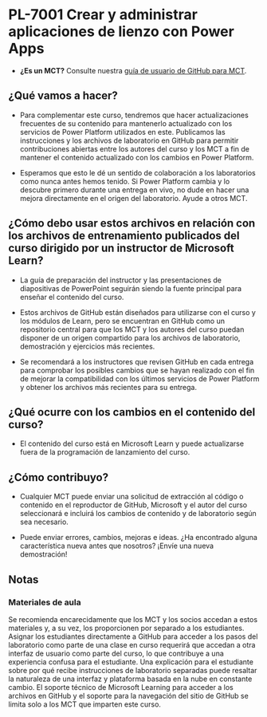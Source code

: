 # PL-7001 Crear y administrar aplicaciones de lienzo con Power Apps

- **¿Es un MCT?** Consulte nuestra [guía de usuario de GitHub para MCT](https://microsoftlearning.github.io/MCT-User-Guide/).

## ¿Qué vamos a hacer?

- Para complementar este curso, tendremos que hacer actualizaciones frecuentes de su contenido para mantenerlo actualizado con los servicios de Power Platform utilizados en este.  Publicamos las instrucciones y los archivos de laboratorio en GitHub para permitir contribuciones abiertas entre los autores del curso y los MCT a fin de mantener el contenido actualizado con los cambios en Power Platform.

- Esperamos que esto le dé un sentido de colaboración a los laboratorios como nunca antes hemos tenido. Si Power Platform cambia y lo descubre primero durante una entrega en vivo, no dude en hacer una mejora directamente en el origen del laboratorio. Ayude a otros MCT.

## ¿Cómo debo usar estos archivos en relación con los archivos de entrenamiento publicados del curso dirigido por un instructor de Microsoft Learn?

- La guía de preparación del instructor y las presentaciones de diapositivas de PowerPoint seguirán siendo la fuente principal para enseñar el contenido del curso.

- Estos archivos de GitHub están diseñados para utilizarse con el curso y los módulos de Learn, pero se encuentran en GitHub como un repositorio central para que los MCT y los autores del curso puedan disponer de un origen compartido para los archivos de laboratorio, demostración y ejercicios más recientes.

- Se recomendará a los instructores que revisen GitHub en cada entrega para comprobar los posibles cambios que se hayan realizado con el fin de mejorar la compatibilidad con los últimos servicios de Power Platform y obtener los archivos más recientes para su entrega.

## ¿Qué ocurre con los cambios en el contenido del curso?

- El contenido del curso está en Microsoft Learn y puede actualizarse fuera de la programación de lanzamiento del curso.

## ¿Cómo contribuyo?

- Cualquier MCT puede enviar una solicitud de extracción al código o contenido en el reproductor de GitHub, Microsoft y el autor del curso seleccionará e incluirá los cambios de contenido y de laboratorio según sea necesario.

- Puede enviar errores, cambios, mejoras e ideas. ¿Ha encontrado alguna característica nueva antes que nosotros? ¡Envíe una nueva demostración!

## Notas

### Materiales de aula

Se recomienda encarecidamente que los MCT y los socios accedan a estos materiales y, a su vez, los proporcionen por separado a los estudiantes. Asignar los estudiantes directamente a GitHub para acceder a los pasos del laboratorio como parte de una clase en curso requerirá que accedan a otra interfaz de usuario como parte del curso, lo que contribuye a una experiencia confusa para el estudiante. Una explicación para el estudiante sobre por qué recibe instrucciones de laboratorio separadas puede resaltar la naturaleza de una interfaz y plataforma basada en la nube en constante cambio. El soporte técnico de Microsoft Learning para acceder a los archivos en GitHub y el soporte para la navegación del sitio de GitHub se limita solo a los MCT que imparten este curso.
